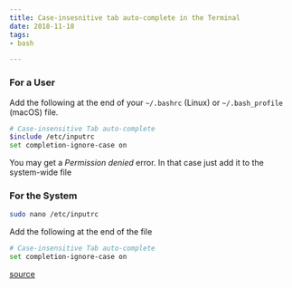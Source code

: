 ```yaml
---
title: Case-insesnitive tab auto-complete in the Terminal
date: 2018-11-18
tags: 
- bash

---
```



### For a User

Add the following at the end of your `~/.bashrc` (Linux) or `~/.bash_profile` (macOS) file.

```bash
# Case-insensitive Tab auto-complete
$include /etc/inputrc
set completion-ignore-case on
```

You may get a _Permission denied_ error. In that case just add it to the system-wide file

### For the System

```bash
sudo nano /etc/inputrc
```

Add the following at the end of the file

```bash
# Case-insensitive Tab auto-complete
set completion-ignore-case on
```

[source](https://askubuntu.com/a/1081444)
